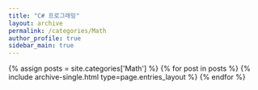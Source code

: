 ```yaml
---
title: "C# 프로그래밍"
layout: archive
permalink: /categories/Math
author_profile: true
sidebar_main: true
---
```


{% assign posts = site.categories['Math'] %}
{% for post in posts %} {% include archive-single.html type=page.entries_layout %} {% endfor %}